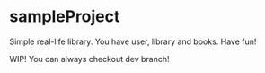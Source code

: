 # sampleProject
Simple real-life library. You have user, library and books. Have fun!

WIP! You can always checkout dev branch!
